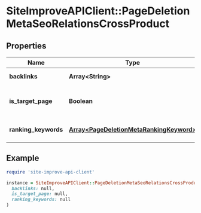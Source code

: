 # SiteImproveAPIClient::PageDeletionMetaSeoRelationsCrossProduct

## Properties

| Name | Type | Description | Notes |
| ---- | ---- | ----------- | ----- |
| **backlinks** | **Array&lt;String&gt;** | Backlinks for page. | [optional] |
| **is_target_page** | **Boolean** | Check if page is target page. | [optional] |
| **ranking_keywords** | [**Array&lt;PageDeletionMetaRankingKeyword&gt;**](PageDeletionMetaRankingKeyword.md) | Ranking keyword for page. | [optional] |

## Example

```ruby
require 'site-improve-api-client'

instance = SiteImproveAPIClient::PageDeletionMetaSeoRelationsCrossProduct.new(
  backlinks: null,
  is_target_page: null,
  ranking_keywords: null
)
```

